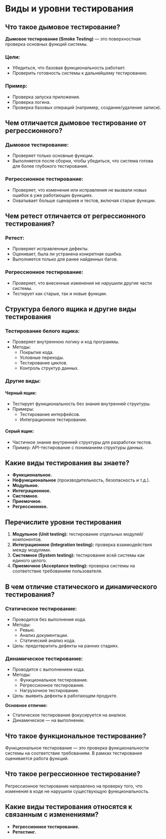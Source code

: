 # Виды и уровни тестирования

## Что такое дымовое тестирование?
**Дымовое тестирование (Smoke Testing)** — это поверхностная проверка основных функций системы.

### Цели:
- Убедиться, что базовая функциональность работает.
- Проверить готовность системы к дальнейшему тестированию.

### Пример:
- Проверка запуска приложения.
- Проверка логина.
- Проверка базовых операций (например, создание/удаление записи).

## Чем отличается дымовое тестирование от регрессионного?

### Дымовое тестирование:
- Проверяет только основные функции.
- Выполняется после сборки, чтобы убедиться, что система готова для более глубокого тестирования.

### Регрессионное тестирование:
- Проверяет, что изменения или исправления не вызвали новых ошибок в уже работающих функциях.
- Охватывает больше сценариев и тестов, включая старые функции.

## Чем ретест отличается от регрессионного тестирования?

### Ретест:
- Проверяет исправленные дефекты.
- Оценивает, была ли устранена конкретная ошибка.
- Выполняется только для ранее найденных багов.

### Регрессионное тестирование:
- Проверяет, что внесенные изменения не нарушили другие части системы.
- Тестирует как старые, так и новые функции.

## Структура белого ящика и другие виды тестирования

### Тестирование белого ящика:
- Проверяет внутреннюю логику и код программы.
- Методы:
  - Покрытие кода.
  - Условные переходы.
  - Тестирование циклов.
  - Контроль структур данных.

### Другие виды:
#### Черный ящик:
- Тестирует функциональность без знания внутренней структуры.
- Примеры:
  - Тестирование интерфейсов.
  - Интеграционное тестирование.

#### Серый ящик:
- Частичное знание внутренней структуры для разработки тестов.
- Пример: API-тестирование с пониманием структуры данных.

## Какие виды тестирования вы знаете?
- **Функциональное.**
- **Нефункциональное** (производительность, безопасность и т.д.).
- **Модульное.**
- **Интеграционное.**
- **Системное.**
- **Приемочное.**
- **Регрессионное.**

## Перечислите уровни тестирования
1. **Модульное (Unit testing):** тестирование отдельных модулей/компонентов.
2. **Интеграционное (Integration testing):** проверка взаимодействия между модулями.
3. **Системное (System testing):** тестирование всей системы как единого целого.
4. **Приемочное (Acceptance testing):** проверка системы на соответствие требованиям пользователя.

## В чем отличие статического и динамического тестирования?

### Статическое тестирование:
- Проводится без выполнения кода.
- Методы:
  - Ревью.
  - Анализ документации.
  - Статический анализ кода.
- Цель: предотвратить дефекты на ранних стадиях.

### Динамическое тестирование:
- Проводится с выполнением кода.
- Методы:
  - Функциональное тестирование.
  - Регрессионное тестирование.
  - Нагрузочное тестирование.
- Цель: выявить дефекты в работающем продукте.

**Основное отличие:**
- Статическое тестирование фокусируется на анализе.
- Динамическое — на выполнении.

## Что такое функциональное тестирование?
Функциональное тестирование — это проверка функциональности системы на соответствие требованиям. В рамках тестирования оценивается работа функций.

## Что такое регрессионное тестирование?
Регрессионное тестирование направлено на проверку того, что изменения в коде не нарушили существующую функциональность.

## Какие виды тестирования относятся к связанным с изменениями?
- **Регрессионное тестирование.**
- **Ретестинг.**

